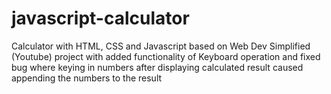 # javascript-calculator
Calculator with HTML, CSS and Javascript based on Web Dev Simplified (Youtube) project
with added functionality of Keyboard operation and fixed bug where keying in numbers after 
displaying calculated result caused appending the numbers to the result
